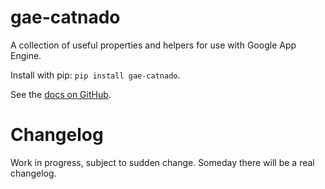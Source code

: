 # gae-catnado

A collection of useful properties and helpers for use with Google App Engine.

Install with pip: `pip install gae-catnado`.

See the [docs on GitHub](https://tylertrussell.github.io/gae-catnado).

# Changelog

Work in progress, subject to sudden change. Someday there will be a real changelog.
